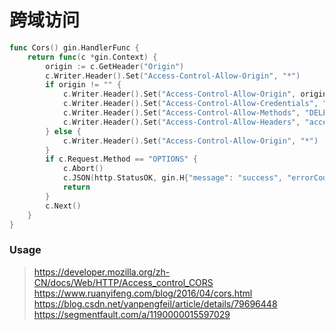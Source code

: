 跨域访问
======

```go
func Cors() gin.HandlerFunc {
	return func(c *gin.Context) {
		origin := c.GetHeader("Origin")
		c.Writer.Header().Set("Access-Control-Allow-Origin", "*")
		if origin != "" {
			c.Writer.Header().Set("Access-Control-Allow-Origin", origin)
			c.Writer.Header().Set("Access-Control-Allow-Credentials", "true")
			c.Writer.Header().Set("Access-Control-Allow-Methods", "DELETE, GET, OPTIONS, PATCH, POST, PUT")
			c.Writer.Header().Set("Access-Control-Allow-Headers", "accept, accept-encoding, authorization, content-type, dnt, origin, user-agent, x-csrftoken, x-requested-with, x-platform, x-jwt-token, x-new-login")
		} else {
			c.Writer.Header().Set("Access-Control-Allow-Origin", "*")
		}
		if c.Request.Method == "OPTIONS" {
			c.Abort()
			c.JSON(http.StatusOK, gin.H{"message": "success", "errorCode": 0, "data": ""})
			return
		}
		c.Next()
	}
}
```

### Usage
>https://developer.mozilla.org/zh-CN/docs/Web/HTTP/Access_control_CORS  
https://www.ruanyifeng.com/blog/2016/04/cors.html   
https://blog.csdn.net/yanpengfeil/article/details/79696448  
https://segmentfault.com/a/1190000015597029 
